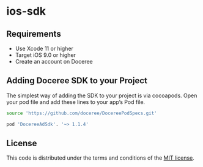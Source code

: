 # ios-sdk

## Requirements
- Use Xcode 11 or higher
- Target iOS 9.0 or higher
- Create an account on Doceree

## Adding Doceree SDK to your Project
The simplest way of adding the SDK to your project is via cocoapods. Open your pod file and add these lines to your app’s Pod file. 
```sh
source 'https://github.com/doceree/DocereePodSpecs.git'
```

```sh
pod 'DocereeAdSdk'. '~> 1.1.4'
```


## License
This code is distributed under the terms and conditions of the [MIT license](https://github.com/doceree/ios-sdk/blob/master/MIT%20License).
